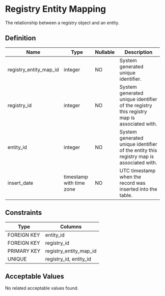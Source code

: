 # Registry Entity Mapping

The relationship between a registry object and an entity.

## Definition

<!-- definition -->

| Name                   | Type                     | Nullable | Description                                                                              |
| ---------------------- | ------------------------ | -------- | ---------------------------------------------------------------------------------------- |
| registry_entity_map_id | integer                  | NO       | System generated unique identifier.                                                      |
| registry_id            | integer                  | NO       | System generated unique identifier of the registry this registry map is associated with. |
| entity_id              | integer                  | NO       | System generated unique identifier of the entity this registry map is associated with.   |
| insert_date            | timestamp with time zone | NO       | UTC timestamp when the record was inserted into the table.                               |

<!-- definitionstop -->

## Constraints

<!-- constraint -->

| Type        | Columns                |
| ----------- | ---------------------- |
| FOREIGN KEY | entity_id              |
| FOREIGN KEY | registry_id            |
| PRIMARY KEY | registry_entity_map_id |
| UNIQUE      | registry_id, entity_id |

<!-- constraintstop -->

## Acceptable Values

<!-- acceptablevalues -->

No related acceptable values found.

<!-- acceptablevaluesstop -->
